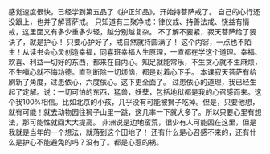 感觉速度很快，已经学到第五品了《护正知品》，开始持菩萨戒了。
自己的心行还没跟上，也并了解菩萨戒。
只知道有三聚净戒：律仪戒、持善法戒、饶益有情戒，这里面又有多少重多少轻，越分别越复杂。
不了解不要紧，寂天菩萨给了要诀了，就是护心！
只要心护好了，戒自然就持圆满了！
这个内容，一点也不陌生！从读书会心灵创造幸福，同喜班幸福人生原理，一直都在学这个道理。幸福、欢喜、利益一切好的东西，都来在自内心。知足就能常乐，不生贪心就不生麻烦，不生嗔心就不悔功德。直到断除一切烦恼，都是对着心下手。
本课寂天菩萨有给刷新了角度，过患依心，六度依心。这下更全面了。
过患依心的道理，我已经生起了定解。说：一切可怕的东西，猛兽，妖孽，包括地狱都是我的心召感而来。这个我100%相信。比如北京的小孩，几乎没有可能被狮子吃掉。但是，只要他想，就有可能！就去动物园往狮子山里一跳，这几率一下就大多了。所以只要心里有想法，那可能性就回大大提高。
非洲说是边地蛮荒，很少有人可能困在这里，但是我就是当年的一个想法，就落到这个田地了！
还有什么是心召感不来的，还有什么是护心不能避免的吗？没有了。都是心惹的祸。
